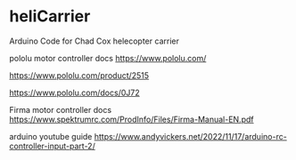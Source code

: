 # heliCarrier
Arduino Code for Chad Cox helecopter carrier

pololu motor controller docs
https://www.pololu.com/

https://www.pololu.com/product/2515

https://www.pololu.com/docs/0J72

Firma motor controller docs
https://www.spektrumrc.com/ProdInfo/Files/Firma-Manual-EN.pdf

arduino youtube guide
https://www.andyvickers.net/2022/11/17/arduino-rc-controller-input-part-2/


